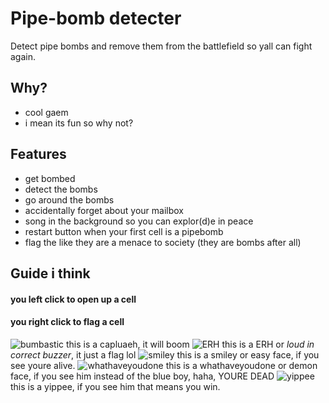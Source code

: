 
# Pipe-bomb detecter

Detect pipe bombs and remove them from the battlefield so yall can fight again.


## Why?

- cool gaem
- i mean its fun so why not?
## Features

- get bombed
- detect the bombs
- go around the bombs
- accidentally forget about your mailbox
- song in the background so you can explor(d)e in peace
- restart button when your first cell is a pipebomb
- flag the like they are a menace to society (they are bombs after all)
## Guide i think

#### you left click to open up a cell
#### you right click to flag a cell

![bumbastic](https://github.com/sorbTheGoobert/pipe-bomb-detecter/blob/main/assets/capluaeh.png?raw=true)
this is a capluaeh, it will boom
![ERH](https://github.com/sorbTheGoobert/pipe-bomb-detecter/blob/main/assets/ERH.png?raw=true)
this is a ERH or *loud in correct buzzer*, it just a flag lol
![smiley](https://github.com/sorbTheGoobert/pipe-bomb-detecter/blob/main/assets/smiley.jpeg?raw=true)
this is a smiley or easy face, if you see youre alive.
![whathaveyoudone](https://github.com/sorbTheGoobert/pipe-bomb-detecter/blob/main/assets/whathaveyoudone.jpg?raw=true)
this is a whathaveyoudone or demon face, if you see him instead of the blue boy, haha, YOURE DEAD
![yippee](https://github.com/sorbTheGoobert/pipe-bomb-detecter/blob/main/assets/yippee.jpg?raw=true)
this is a yippee, if you see him that means you win.
